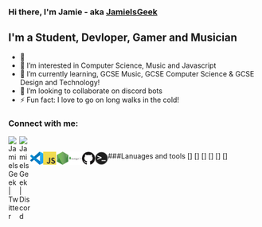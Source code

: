 
### Hi there, I'm Jamie - aka [JamieIsGeek][carrd]

## I'm a Student, Devloper, Gamer and Musician

- 👋 
- 👀 I’m interested in Computer Science, Music and Javascript
- 🌱 I’m currently learning, GCSE Music, GCSE Computer Science & GCSE Design and Technology!
- 💞️ I’m looking to collaborate on discord bots
- ⚡ Fun fact: I love to go on long walks in the cold!

### Connect with me:
[<img align="left" alt="JamieIsGeek | Twitter" width="22px" src="https://cdn.jsdelivr.net/npm/simple-icons@v3/icons/twitter.svg" />][twitter]
[<img align="left" alt="JamieIsGeek | Discord" width="22px" src="https://cdn.jsdelivr.net/npm/simple-icons@v3/icons/discord.svg" />][discord]

<br />

###Lanuages and tools
[<img align="left" alt="Visual Studio Code" width="26px" src="https://raw.githubusercontent.com/github/explore/80688e429a7d4ef2fca1e82350fe8e3517d3494d/topics/visual-studio-code/visual-studio-code.png" />]
[<img align="left" alt="JavaScript" width="26px" src="https://raw.githubusercontent.com/github/explore/80688e429a7d4ef2fca1e82350fe8e3517d3494d/topics/javascript/javascript.png" />]
[<img align="left" alt="Node.js" width="26px" src="https://raw.githubusercontent.com/github/explore/80688e429a7d4ef2fca1e82350fe8e3517d3494d/topics/nodejs/nodejs.png" />]
[<img align="left" alt="MongoDB" width="26px" src="https://raw.githubusercontent.com/github/explore/80688e429a7d4ef2fca1e82350fe8e3517d3494d/topics/mongodb/mongodb.png" />]
[<img align="left" alt="GitHub" width="26px" src="https://raw.githubusercontent.com/github/explore/78df643247d429f6cc873026c0622819ad797942/topics/github/github.png" />]
[<img align="left" alt="Terminal" width="26px" src="https://raw.githubusercontent.com/github/explore/80688e429a7d4ef2fca1e82350fe8e3517d3494d/topics/terminal/terminal.png" />]



[carrd]: https://jamieisgeek.carrd.co
[discord]: https://discordapp.com/users/338063500616138752
[twitter]: https://twitter.com/jamieisgeek
